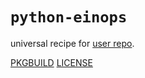 # `python-einops`

universal recipe for [user repo](../themartiancompany/ur).

[PKGBUILD](PKGBUILD)
[LICENSE](COPYING)
